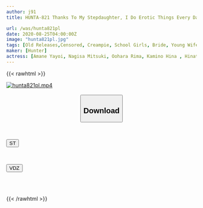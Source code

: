```yaml
---
author: j91
title: HUNTA-821 Thanks To My Stepdaughter, I Do Erotic Things Every Day. The Newly-married Daughter-in-law Who Remarried Is Younger And More Cute Than His Wife. So I Just Hid My Wife And Put My Hand Out

url: /was/hunta821pl
date: 2020-08-25T04:00:00Z
image: "hunta821pl.jpg"
tags: [Old Releases,Censored, Creampie, School Girls, Bride, Young Wife, School Uniform, Drug	]
maker: [Hunter]
actress: [Amane Yayoi, Nagisa Mitsuki, Oohara Rima, Kamino Hina , Hinata Fuwari, Kirishima Amina ]
---
```



{{< rawhtml >}}

<div class="video" data-videoid="myV38wm6RaUb8YZ">
    <a href="javascript:;">
        <img src="/was/hunta821pl/hunta821pl.jpg" width="WIDTH" height="HEIGHT" alt="hunta821pl.mp4" loading="lazy">
    </a>
</div>

<script type="text/javascript" src="https://j91.asia/asset/on-demand-st.js"></script>

<br>
  <link rel="stylesheet" href="https://j91.asia/asset/bs5.css">
  
  <center>
  <button class="btn btn-primary" type="button" data-bs-toggle="collapse" data-bs-target=".multi-collapse" aria-expanded="false" aria-controls="multiCollapseExample1 multiCollapseExample2"><h2>Download</h2></button></center>
</p>
<div class="row">
  <div class="col">
    <div class="collapse multi-collapse" id="multiCollapseExample1">
      <div class="card card-body">
	      	      <br>
<div class="buttons">  
<p><a href="https://streamtape.to/v/myV38wm6RaUb8YZ" target="_blank"><button class="btn-hover color-3"><i class="fa fa-download"></i> ST</button></a></p></div>
    </div>
  </div>
</div>
  <div class="col">
    <div class="collapse multi-collapse" id="multiCollapseExample2">
      <div class="card card-body">
	      <br>
<div class="buttons">
<p><a href="https://vidoza.net/0dnp4d1d1m1r" target="_blank"><button class="btn-hover color-1"><i class="fa fa-download"></i> VDZ</button></a></p></div>
<br><br>
      </div>
    </div>
  </div>
</div>

{{< /rawhtml >}}